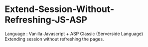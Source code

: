 # Extend-Session-Without-Refreshing-JS-ASP
Language : Vanilla Javascript + ASP Classic (Serverside Language) Extending session without refreshing the pages. 
